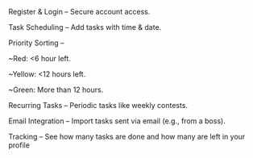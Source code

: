 Register & Login – Secure account access.​

Task Scheduling – Add tasks with time & date.​

Priority Sorting – ​

~Red: <6 hour left.​

~Yellow: <12 hours left.​

~Green: More than 12 hours.​

Recurring Tasks – Periodic tasks like weekly contests.​

Email Integration – Import tasks sent via email (e.g., from a boss).​

Tracking – See how many tasks are done and how many are left in
your profile​
